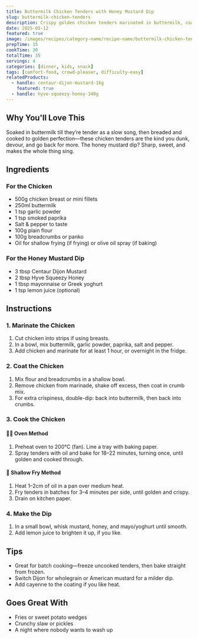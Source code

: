```yaml
---
title: Buttermilk Chicken Tenders with Honey Mustard Dip
slug: buttermilk-chicken-tenders
description: Crispy golden chicken tenders marinated in buttermilk, coated in seasoned crumbs, and served with a sweet-spicy honey mustard dip. Perfect for kids, parties, or snacking straight from the tray.
date: 2025-05-12
featured: true
image: /images/recipes/category-name/recipe-name/buttermilk-chicken-tenders.webp
prepTime: 15
cookTime: 20
totalTime: 35
servings: 4
categories: [dinner, kids, snack]
tags: [comfort-food, crowd-pleaser, difficulty-easy]
relatedProducts:
  - handle: centaur-dijon-mustard-1kg
    featured: true
  - handle: hyve-squeezy-honey-340g
---
```


## Why You'll Love This

Soaked in buttermilk till they’re tender as a slow song, then breaded and cooked to golden perfection—these chicken tenders are the kind you dunk, devour, and go back for more. The honey mustard dip? Sharp, sweet, and makes the whole thing sing.

## Ingredients

### For the Chicken
- 500g chicken breast or mini fillets  
- 250ml buttermilk  
- 1 tsp garlic powder  
- 1 tsp smoked paprika  
- Salt & pepper to taste  
- 100g plain flour  
- 100g breadcrumbs or panko  
- Oil for shallow frying (if frying) or olive oil spray (if baking)  

### For the Honey Mustard Dip
- 3 tbsp Centaur Dijon Mustard  
- 2 tbsp Hyve Squeezy Honey  
- 1 tbsp mayonnaise or Greek yoghurt  
- 1 tsp lemon juice (optional)  

## Instructions

### 1. Marinate the Chicken

1. Cut chicken into strips if using breasts.
2. In a bowl, mix buttermilk, garlic powder, paprika, salt and pepper.
3. Add chicken and marinate for at least 1 hour, or overnight in the fridge.

### 2. Coat the Chicken

1. Mix flour and breadcrumbs in a shallow bowl.
2. Remove chicken from marinade, shake off excess, then coat in crumb mix.
3. For extra crispiness, double-dip: back into buttermilk, then back into crumbs.

### 3. Cook the Chicken

#### 🧑‍🍳 Oven Method
1. Preheat oven to 200°C (fan). Line a tray with baking paper.
2. Spray tenders with oil and bake for 18–22 minutes, turning once, until golden and cooked through.

#### 🍳 Shallow Fry Method
1. Heat 1–2cm of oil in a pan over medium heat.
2. Fry tenders in batches for 3–4 minutes per side, until golden and crispy.
3. Drain on kitchen paper.

### 4. Make the Dip

1. In a small bowl, whisk mustard, honey, and mayo/yoghurt until smooth.
2. Add lemon juice to brighten it up, if you like.

## Tips

- Great for batch cooking—freeze uncooked tenders, then bake straight from frozen.
- Switch Dijon for wholegrain or American mustard for a milder dip.
- Add cayenne to the coating if you like heat.

## Goes Great With

- Fries or sweet potato wedges  
- Crunchy slaw or pickles  
- A night where nobody wants to wash up